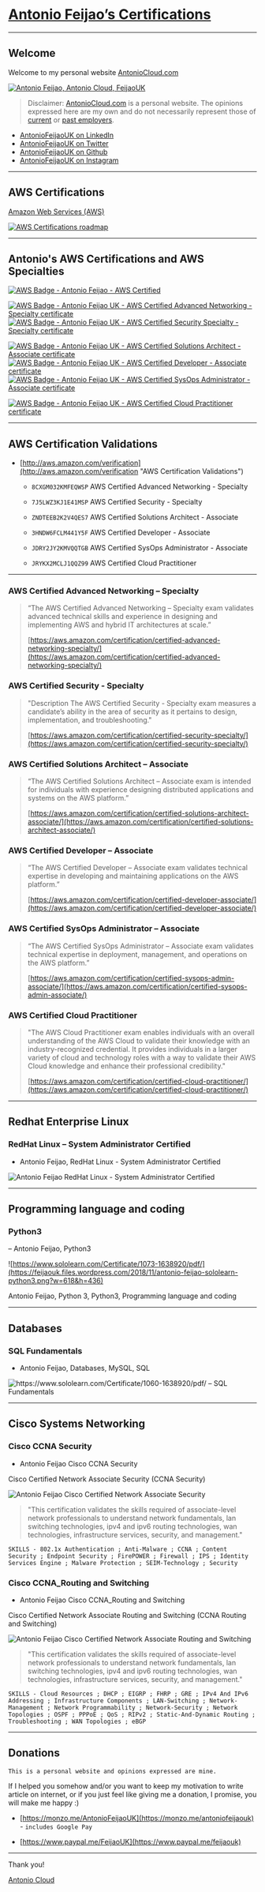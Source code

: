 # [Antonio Feijao’s Certifications](https://www.antoniocloud.com "Antonio Feijao’s Certifications")

---

## Welcome

Welcome to my personal website [AntonioCloud.com](https://www.antoniocloud.com)

[![Antonio Feijao, Antonio Cloud, FeijaoUK](https://www.antoniocloud.com/images/thumbnails/Antonio_Feijao_cover_photo.jpg)](https://www.antoniocloud.com)

> Disclaimer: [AntonioCloud.com](https://www.antoniocloud.com) is a personal website. The opinions expressed here are my own and do not necessarily represent those of [current](https://aws.amazon.com) or [past employers](https://www.linkedin.com/in/antoniofeijaouk/).

* [AntonioFeijaoUK on LinkedIn](https://www.linkedin.com/in/antoniofeijaouk/)
* [AntonioFeijaoUK on Twitter](https://twitter.com/antoniofeijaouk)
* [AntonioFeijaoUK on Github](https://github.com/antoniofeijaouk)
* [AntonioFeijaoUK on Instagram](https://www.instagram.com/antoniofeijaouk/)

---

## AWS Certifications

[Amazon Web Services (AWS)](https://aws.amazon.com/ "Amazon Web Services (AWS)")

[![AWS Certifications roadmap](https://www.antoniocloud.com/images/thumbnails/Cert-Roadmap-v9.1.png "AWS Certifications roadmap")](https://aws.amazon.com/certification/#roadmap "AWS Certifications roadmap")


---

## Antonio's AWS Certifications and AWS Specialties

[![AWS Badge - Antonio Feijao - AWS Certified][1]][2]

[1]: https://feijaouk.files.wordpress.com/2018/11/aws_certified_logo_1176x600_color.png?w=308&h=44 "Antonio Feijao UK, AWS Certified"
[2]: https://www.antoniocloud.com "Antonio Cloud, Antonio Feijao UK webpage"


[![AWS Badge - Antonio Feijao UK - AWS Certified Advanced Networking - Specialty certificate][3]][4]
[![AWS Badge - Antonio Feijao UK - AWS Certified Security Specialty  - Specialty certificate][11]][12]

[![AWS Badge - Antonio Feijao UK - AWS Certified Solutions Architect - Associate certificate][9]][10]
[![AWS Badge - Antonio Feijao UK - AWS Certified Developer - Associate certificate][7]][8]
[![AWS Badge - Antonio Feijao UK - AWS Certified SysOps Administrator - Associate certificate][5]][6]

[![AWS Badge - Antonio Feijao UK - AWS Certified Cloud Practitioner certificate][13]][14]



[3]: https://www.antoniocloud.com/images/thumbnails/Antonio-Feijao-AWS-Certified-Advanced-Networking-Specialty.png "Antonio Feijao UK, aws-certified-advanced-networking-specialty-certificated"
[4]: https://www.certmetrics.com/amazon/public/badge.aspx?i=6&t=c&d=2018-11-20&ci=AWS00280650

[5]: https://www.antoniocloud.com/images/thumbnails/Antonio-Feijao-AWS-Certified-SysOps-Administrator-Associate.png "Antonio Feijao UK, aws-certified-sysops-administrator-associate-certificate"
[6]: https://www.certmetrics.com/amazon/public/badge.aspx?i=3&t=c&d=2018-11-21&ci=AWS00280650

[7]: https://www.antoniocloud.com/images/thumbnails/Antonio-Feijao-AWS-Certified-Developer-Associate.png "Antonio Feijao UK, aws-certified-developer-associate-certificate"
[8]: https://www.certmetrics.com/amazon/public/badge.aspx?i=2&t=c&d=2018-01-29&ci=AWS00280650

[9]: https://www.antoniocloud.com/images/thumbnails/Antonio-Feijao-AWS-Certified-Solutions-Architect-Associate.png "Antonio Feijao UK, aws-certified-solutions-architect-associate-certificate"
[10]: https://www.certmetrics.com/amazon/public/badge.aspx?i=1&t=c&d=2017-07-17&ci=AWS00280650

[11]: https://www.antoniocloud.com/images/thumbnails/Antonio-Feijao-AWS-Certified-Security-Specialty.png "Antonio Feijao UK, aws-certified-security-specialty-certificated"
[12]: https://www.certmetrics.com/amazon/public/badge.aspx?i=7&t=c&d=2019-02-26&ci=AWS00280650


[13]: https://www.antoniocloud.com/images/thumbnails/Antonio-Feijao-AWS-Certified-Cloud-Practitioner.png "Antonio Feijao UK, AWS Certified Cloud Practitioner"
[14]: https://www.certmetrics.com/amazon/public/badge.aspx?i=9&t=c&d=2019-02-25&ci=AWS00280650




---

## AWS Certification Validations

- [http://aws.amazon.com/verification](http://aws.amazon.com/verification "AWS Certification Validations")

  - `8CXGM032KMFEQWSP` AWS Certified Advanced Networking - Specialty
  - `7J5LWZ3KJ1E41MSP` AWS Certified Security - Specialty

  - `ZNDTEEB2K2V4QES7` AWS Certified Solutions Architect - Associate
  - `3HNDW6FCLM441Y5F` AWS Certified Developer - Associate
  - `JDRY2JY2KMVQQTGB` AWS Certified SysOps Administrator - Associate
  
  - `JRYKX2MCLJ1QQZ99` AWS Certified Cloud Practitioner 
  
  
---

### AWS Certified Advanced Networking – Specialty

> “The AWS Certified Advanced Networking – Specialty exam validates advanced technical skills and experience in designing and implementing AWS and hybrid IT architectures at scale.”
>
> [https://aws.amazon.com/certification/certified-advanced-networking-specialty/](https://aws.amazon.com/certification/certified-advanced-networking-specialty/)


### AWS Certified Security - Specialty

> "Description The AWS Certified Security - Specialty exam measures a candidate’s ability in the area of security as it pertains to design, implementation, and troubleshooting."
>
> [https://aws.amazon.com/certification/certified-security-specialty/](https://aws.amazon.com/certification/certified-security-specialty/)


### AWS Certified Solutions Architect – Associate

> “The AWS Certified Solutions Architect – Associate exam is intended for individuals with experience designing distributed applications and systems on the AWS platform.”
>
> [https://aws.amazon.com/certification/certified-solutions-architect-associate/](https://aws.amazon.com/certification/certified-solutions-architect-associate/)


### AWS Certified Developer – Associate

> “The AWS Certified Developer – Associate exam validates technical expertise in developing and maintaining applications on the AWS platform.”
>
> [https://aws.amazon.com/certification/certified-developer-associate/](https://aws.amazon.com/certification/certified-developer-associate/)


### AWS Certified SysOps Administrator – Associate

> “The AWS Certified SysOps Administrator – Associate exam validates technical expertise in deployment, management, and operations on the AWS platform.”
>
> [https://aws.amazon.com/certification/certified-sysops-admin-associate/](https://aws.amazon.com/certification/certified-sysops-admin-associate/)


### AWS Certified Cloud Practitioner

> "The AWS Cloud Practitioner exam enables individuals with an overall understanding of the AWS Cloud to validate their knowledge with an industry-recognized credential. It provides individuals in a larger variety of cloud and technology roles with a way to validate their AWS Cloud knowledge and enhance their professional credibility."
>
> [https://aws.amazon.com/certification/certified-cloud-practitioner/](https://aws.amazon.com/certification/certified-cloud-practitioner/)


---

## Redhat Enterprise Linux

### RedHat Linux – System Administrator Certified

- Antonio Feijao, RedHat Linux - System Administrator Certified

![Antonio Feijao RedHat Linux - System Administrator Certified](https://www.antoniocloud.com/images/thumbnails/antonio-feijao-redhat-certified-sys-admin.png)

---

## Programming language and coding

### Python3

– Antonio Feijao, Python3

![https://www.sololearn.com/Certificate/1073-1638920/pdf/](https://feijaouk.files.wordpress.com/2018/11/antonio-feijao-sololearn-python3.png?w=618&h=436)

Antonio Feijao, Python 3, Python3, Programming language and coding


---

## Databases

### SQL Fundamentals

- Antonio Feijao, Databases, MySQL, SQL

![https://www.sololearn.com/Certificate/1060-1638920/pdf/ – SQL Fundamentals](https://feijaouk.files.wordpress.com/2018/11/antonio-feijao-sololearn-sql-fundamentals.png?w=618&h=437)


---

## Cisco Systems Networking

### Cisco CCNA Security

- Antonio Feijao Cisco CCNA Security

Cisco Certified Network Associate Security (CCNA Security)

![Antonio Feijao Cisco Certified Network Associate Security](https://www.antoniocloud.com/images/thumbnails/cisco_ccna_security.png)

> "This certification validates the skills required of associate-level network professionals to understand network fundamentals, lan switching technologies, ipv4 and ipv6 routing technologies, wan technologies, infrastructure services, security, and management."

```
SKILLS - 802.1x Authentication ; Anti-Malware ; CCNA ; Content Security ; Endpoint Security ; FirePOWER ; Firewall ; IPS ; Identity Services Engine ; Malware Protection ; SEIM-Technology ; Security
```


### Cisco CCNA_Routing and Switching
- Antonio Feijao Cisco CCNA_Routing and Switching

Cisco Certified Network Associate Routing and Switching (CCNA Routing and Switching)

![Antonio Feijao Cisco Certified Network Associate Routing and Switching](https://www.antoniocloud.com/images/thumbnails/cisco_ccna_r_26s.png)

> "This certification validates the skills required of associate-level network professionals to understand network fundamentals, lan switching technologies, ipv4 and ipv6 routing technologies, wan technologies, infrastructure services, security, and management."

```
SKILLS - Cloud Resources ; DHCP ; EIGRP ; FHRP ; GRE ; IPv4 And IPv6 Addressing ; Infrastructure Components ; LAN-Switching ; Network-Management ; Network Programmability ; Network-Security ; Network Topologies ; OSPF ; PPPoE ; QoS ; RIPv2 ; Static-And-Dynamic Routing ; Troubleshooting ; WAN Topologies ; eBGP
```



---

## Donations

` This is a personal website and opinions expressed are mine. `

If I helped you somehow and/or you want to keep my motivation to write article on internet, or if you just feel like giving me a donation, I promise, you will make me happy :)

* [https://monzo.me/AntonioFeijaoUK](https://monzo.me/antoniofeijaouk) - `includes Google Pay`

* [https://www.paypal.me/FeijaoUK](https://www.paypal.me/feijaouk)


---

Thank you!

  [Antonio Cloud](https://www.antoniocloud.com)

